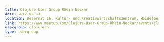 ```yaml
---
title: Clojure User Group Rhein Neckar
date: 2017-06-13
location: Dezernat 16, Kultur- und Kreativwirtschaftszentrum, Heidelberg
link: https://www.meetup.com/Clojure-User-Group-Rhein-Neckar/events/jlsljmywjbrb/
usergroup: clojurern
type: usergroup
---
```

